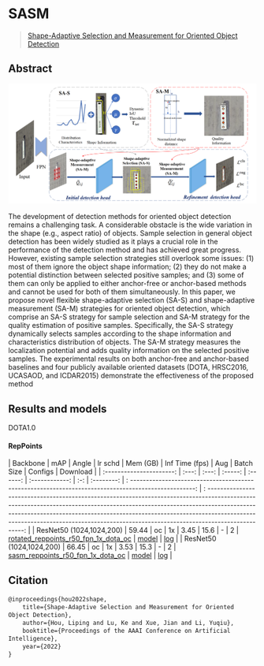 # SASM

> [Shape-Adaptive Selection and Measurement for Oriented Object Detection](https://www.aaai.org/AAAI22Papers/AAAI-2171.HouL.pdf)

<!-- [ALGORITHM] -->

## Abstract

<div align=center>
<img src="https://raw.githubusercontent.com/zytx121/image-host/main/imgs/sasm.jpg" width="800"/>
</div>

The development of detection methods for oriented object detection remains a challenging task. A considerable obstacle
is the wide variation in the shape (e.g., aspect ratio) of objects. Sample selection in general object detection has
been
widely studied as it plays a crucial role in the performance of the detection method and has achieved great progress.
However, existing sample selection strategies still overlook some issues: (1) most of them ignore the object shape
information;
(2) they do not make a potential distinction between selected positive samples; and (3) some of them can only be applied
to either anchor-free or anchor-based methods and cannot be used for both of them simultaneously. In this paper, we
propose novel flexible shape-adaptive selection (SA-S) and shape-adaptive measurement (SA-M) strategies for oriented
object detection, which comprise an SA-S strategy for sample selection and SA-M strategy for the quality estimation of
positive samples. Specifically, the SA-S strategy dynamically selects samples according to the shape information and
characteristics distribution of objects. The SA-M strategy measures the localization potential and adds quality
information
on the selected positive samples. The experimental results on both anchor-free and anchor-based baselines and four
publicly
available oriented datasets (DOTA, HRSC2016, UCASAOD, and ICDAR2015) demonstrate the effectiveness of the proposed
method

## Results and models

DOTA1.0

#### RepPoints

| Backbone | mAP | Angle | lr schd | Mem (GB) | Inf Time (fps) | Aug | Batch Size | Configs | Download |
| :----------------------: | :---: | :---: | :-----: | :------: | :------------: | :-: | :--------: | :
--------------------------------------------------------------------------------------------------: | :
--------------------------------------------------------------------------------------------------------------------------------------------------------------------------------------------------------------------------------------------------------------------------------------------------------------------------------------------:
|
| ResNet50 (1024,1024,200) | 59.44 | oc | 1x | 3.45 | 15.6 | - | 2
| [rotated_reppoints_r50_fpn_1x_dota_oc](../rotated_reppoints/rotated_reppoints_r50_fpn_1x_dota_oc.py)
| [model](https://download.openmmlab.com/mmrotate/v0.1.0/rotated_reppoints/rotated_reppoints_r50_fpn_1x_dota_oc/rotated_reppoints_r50_fpn_1x_dota_oc-d38ce217.pth)
\| [log](https://download.openmmlab.com/mmrotate/v0.1.0/rotated_reppoints/rotated_reppoints_r50_fpn_1x_dota_oc/rotated_reppoints_r50_fpn_1x_dota_oc_20220205_145010.log.json)
|
| ResNet50 (1024,1024,200) | 66.45 | oc | 1x | 3.53 | 15.3 | - | 2
|             [sasm_reppoints_r50_fpn_1x_dota_oc](./sasm_reppoints_r50_fpn_1x_dota_oc.py)
|                    [model](https://download.openmmlab.com/mmrotate/v0.1.0/sasm/sasm_reppoints_r50_fpn_1x_dota_oc/sasm_reppoints_r50_fpn_1x_dota_oc-6d9edded.pth)
\| [log](https://download.openmmlab.com/mmrotate/v0.1.0/sasm/sasm_reppoints_r50_fpn_1x_dota_oc/sasm_reppoints_r50_fpn_1x_dota_oc_20220205_144938.log.json)
|

## Citation

```
@inproceedings{hou2022shape,
    title={Shape-Adaptive Selection and Measurement for Oriented Object Detection},
    author={Hou, Liping and Lu, Ke and Xue, Jian and Li, Yuqiu},
    booktitle={Proceedings of the AAAI Conference on Artificial Intelligence},
    year={2022}
}

```
